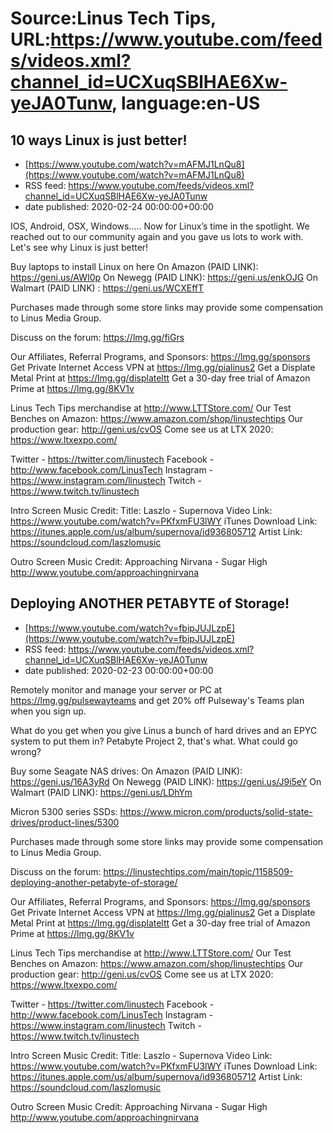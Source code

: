 # Source:Linus Tech Tips, URL:https://www.youtube.com/feeds/videos.xml?channel_id=UCXuqSBlHAE6Xw-yeJA0Tunw, language:en-US

## 10 ways Linux is just better!
 - [https://www.youtube.com/watch?v=mAFMJ1LnQu8](https://www.youtube.com/watch?v=mAFMJ1LnQu8)
 - RSS feed: https://www.youtube.com/feeds/videos.xml?channel_id=UCXuqSBlHAE6Xw-yeJA0Tunw
 - date published: 2020-02-24 00:00:00+00:00

IOS, Android, OSX, Windows….. Now for Linux’s time in the spotlight. We reached out to our community again and you gave us lots to work with. Let's see why Linux is just better!

Buy laptops to install Linux on here
On Amazon (PAID LINK): https://geni.us/AWI0p
On Newegg (PAID LINK): https://geni.us/enkOJG
On Walmart (PAID LINK) : https://geni.us/WCXEffT

Purchases made through some store links may provide some compensation to Linus Media Group.

Discuss on the forum: https://lmg.gg/fiGrs

Our Affiliates, Referral Programs, and Sponsors: https://lmg.gg/sponsors
Get Private Internet Access VPN at https://lmg.gg/pialinus2
Get a Displate Metal Print at https://lmg.gg/displateltt
Get a 30-day free trial of Amazon Prime at https://lmg.gg/8KV1v

Linus Tech Tips merchandise at http://www.LTTStore.com/ 
Our Test Benches on Amazon: https://www.amazon.com/shop/linustechtips 
Our production gear: http://geni.us/cvOS
Come see us at LTX 2020: https://www.ltxexpo.com/

Twitter - https://twitter.com/linustech
Facebook - http://www.facebook.com/LinusTech
Instagram - https://www.instagram.com/linustech
Twitch - https://www.twitch.tv/linustech 

Intro Screen Music Credit:
Title: Laszlo - Supernova
Video Link: https://www.youtube.com/watch?v=PKfxmFU3lWY
iTunes Download Link: https://itunes.apple.com/us/album/supernova/id936805712
Artist Link: https://soundcloud.com/laszlomusic

Outro Screen Music Credit: Approaching Nirvana - Sugar High http://www.youtube.com/approachingnirvana

## Deploying ANOTHER PETABYTE of Storage!
 - [https://www.youtube.com/watch?v=fbipJUJLzpE](https://www.youtube.com/watch?v=fbipJUJLzpE)
 - RSS feed: https://www.youtube.com/feeds/videos.xml?channel_id=UCXuqSBlHAE6Xw-yeJA0Tunw
 - date published: 2020-02-23 00:00:00+00:00

Remotely monitor and manage your server or PC at https://lmg.gg/pulsewayteams and get 20% off Pulseway's Teams plan when you sign up.

What do you get when you give Linus a bunch of hard drives and an EPYC system to put them in? Petabyte Project 2, that's what. What could go wrong?

Buy some Seagate NAS drives:
On Amazon (PAID LINK): https://geni.us/16A3yRd
On Newegg (PAID LINK): https://geni.us/J9i5eY
On Walmart (PAID LINK): https://geni.us/LDhYm

Micron 5300 series SSDs: https://www.micron.com/products/solid-state-drives/product-lines/5300

Purchases made through some store links may provide some compensation to Linus Media Group.

Discuss on the forum: https://linustechtips.com/main/topic/1158509-deploying-another-petabyte-of-storage/

Our Affiliates, Referral Programs, and Sponsors: https://lmg.gg/sponsors
Get Private Internet Access VPN at https://lmg.gg/pialinus2
Get a Displate Metal Print at https://lmg.gg/displateltt
Get a 30-day free trial of Amazon Prime at https://lmg.gg/8KV1v

Linus Tech Tips merchandise at http://www.LTTStore.com/ 
Our Test Benches on Amazon: https://www.amazon.com/shop/linustechtips 
Our production gear: http://geni.us/cvOS
Come see us at LTX 2020: https://www.ltxexpo.com/

Twitter - https://twitter.com/linustech
Facebook - http://www.facebook.com/LinusTech
Instagram - https://www.instagram.com/linustech
Twitch - https://www.twitch.tv/linustech 

Intro Screen Music Credit:
Title: Laszlo - Supernova
Video Link: https://www.youtube.com/watch?v=PKfxmFU3lWY
iTunes Download Link: https://itunes.apple.com/us/album/supernova/id936805712
Artist Link: https://soundcloud.com/laszlomusic

Outro Screen Music Credit: Approaching Nirvana - Sugar High http://www.youtube.com/approachingnirvana

